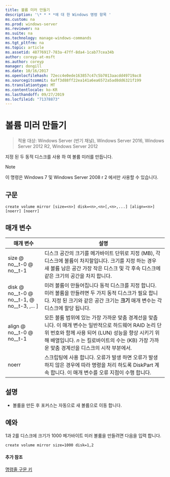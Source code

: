 ```yaml
---
title: 볼륨 미러 만들기
description: '\* * * *에 대 한 Windows 명령 항목 '
ms.custom: na
ms.prod: windows-server
ms.reviewer: na
ms.suite: na
ms.technology: manage-windows-commands
ms.tgt_pltfrm: na
ms.topic: article
ms.assetid: 48776917-783a-47ff-8da4-1cab77cea34b
author: coreyp-at-msft
ms.author: coreyp
manager: dongill
ms.date: 10/16/2017
ms.openlocfilehash: 72ecc4e0ede163857c47c5b7013aacdd49719ac8
ms.sourcegitcommit: 6aff3d88ff22ea141a6ea6572a5ad8dd6321f199
ms.translationtype: MT
ms.contentlocale: ko-KR
ms.lasthandoff: 09/27/2019
ms.locfileid: "71378873"
---
```

# <a name="create-volume-mirror"></a>볼륨 미러 만들기

>적용 대상: Windows Server (반기 채널), Windows Server 2016, Windows Server 2012 R2, Windows Server 2012

지정 된 두 동적 디스크를 사용 하 여 볼륨 미러를 만듭니다.  
  
> [!NOTE]  
> 이 명령은 Windows 7 및 Windows Server 2008 r 2 에서만 사용할 수 있습니다.  
  
  
  
## <a name="syntax"></a>구문  
  
```  
create volume mirror [size=<n>] disk=<n>,<n>[,<n>,...] [align=<n>] [noerr] [noerr]  
```  
  
## <a name="parameters"></a>매개 변수  
  
|         매개 변수         |                                                                                                                                     설명                                                                                                                                     |
|---------------------------|-------------------------------------------------------------------------------------------------------------------------------------------------------------------------------------------------------------------------------------------------------------------------------------|
|         size @ no__t-0 @ no__t-1         |                 디스크 공간의 크기를 메가바이트 단위로 지정 \(MB\), 각 디스크에 볼륨이 차지할입니다. 크기를 지정 하는 경우 새 볼륨 남은 공간 가장 작은 디스크 및 각 후속 디스크에 같은 크기의 공간을 차지 합니다.                 |
| disk @ no__t-0 @ no__t-1, <n> @ no__t-3, <n>,... \] |                       미러 볼륨이 만들어집니다 동적 디스크를 지정 합니다. 미러 볼륨을 만들려면 두 가지 동적 디스크가 필요 합니다. 지정 된 크기와 같은 공간 크기는 **크기** 매개 변수는 각 디스크에 할당 됩니다.                        |
|        align @ no__t-0 @ no__t-1         | 모든 볼륨 범위에 있는 가장 가까운 맞춤 경계선을 맞춥니다. 이 매개 변수는 일반적으로 하드웨어 RAID 논리 단위 번호와 함께 사용 되어 \(LUN\) 성능을 향상 시키기 위해 배열입니다. *n* 는 킬로바이트의 수는 \(KB\) 가장 가까운 맞춤 경계선을 디스크의 시작 부분에서. |
|           noerr           |                                        스크립팅에 사용 합니다. 오류가 발생 하면 오류가 발생 하지 않은 경우에 따라 명령을 처리 하도록 DiskPart 계속 합니다. 이 매개 변수를 오류 지점이 수행 합니다.                                         |
  
## <a name="remarks"></a>설명  
  
-   볼륨을 만든 후 포커스는 자동으로 새 볼륨으로 이동 합니다.  
  
## <a name="BKMK_examples"></a>예와  
1과 2를 디스크에 크기가 1000 메가바이트 미러 볼륨을 만들려면 다음을 입력 합니다.  
  
```  
create volume mirror size=1000 disk=1,2  
```  
  
#### <a name="additional-references"></a>추가 참조  
[명령줄 구문 키](command-line-syntax-key.md)  
  

  

